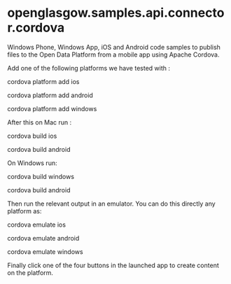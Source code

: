 # openglasgow.samples.api.connector.cordova
Windows Phone, Windows App, iOS and Android code samples to publish files to the Open Data Platform from a mobile app using Apache Cordova.

Add one of the following platforms we have tested with :

cordova platform add ios

cordova platform add android

cordova platform add windows

After this on Mac run :

cordova build ios

cordova build android

On Windows run:

cordova build windows

cordova build android

Then run the relevant output in an emulator. You can do this directly any platform as:

cordova emulate ios

cordova emulate android

cordova emulate windows

Finally click one of the four buttons in the launched app to create content on the platform.
